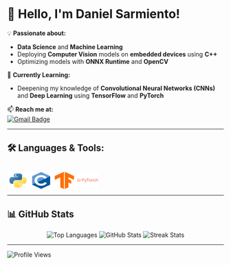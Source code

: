 
# 👋 Hello, I'm Daniel Sarmiento!  

💡 **Passionate about:**  
- **Data Science** and **Machine Learning**  
- Deploying **Computer Vision** models on **embedded devices** using **C++**  
- Optimizing models with **ONNX Runtime** and **OpenCV**

🌱 **Currently Learning:**  
- Deepening my knowledge of **Convolutional Neural Networks (CNNs)** and **Deep Learning** using **TensorFlow** and **PyTorch**  

📫 **Reach me at:**  
[![Gmail Badge](https://img.shields.io/badge/-josedanielsarmiento219@gmail.com-c14438?style=flat-square&logo=Gmail&logoColor=white)](mailto:josedanielsarmiento219@gmail.com)

---

## 🛠️ **Languages & Tools:**  
<div style="display: inline_block"><br>
  <img align="center" alt="Python" height="40" width="50" src="https://raw.githubusercontent.com/devicons/devicon/master/icons/python/python-original.svg">
  <img align="center" alt="C" height="40" width="50" src="https://raw.githubusercontent.com/devicons/devicon/master/icons/c/c-original.svg">
  <img align="center" alt="TensorFlow" height="40" width="50" src="https://raw.githubusercontent.com/devicons/devicon/master/icons/tensorflow/tensorflow-original.svg">
  <img align="center" alt="PyTorch" height="40" width="50" src="https://raw.githubusercontent.com/devicons/devicon/master/icons/pytorch/pytorch-plain-wordmark.svg">
</div>

---

## 📊 **GitHub Stats**  

<p align="center">
    <img align="center" src="https://github-readme-stats.vercel.app/api/top-langs/?username=DanielSarmiento04&layout=compact&langs_count=8&theme=radical" alt="Top Languages" />
    <img align="center" src="https://github-readme-stats.vercel.app/api?username=DanielSarmiento04&show_icons=true&theme=radical" alt="GitHub Stats" />
    <img align="center" src="https://github-readme-streak-stats.herokuapp.com/?user=DanielSarmiento04&theme=radical" alt="Streak Stats" />
</p>

---

![Profile Views](https://komarev.com/ghpvc/?username=DanielSarmiento04&color=brightgreen)
